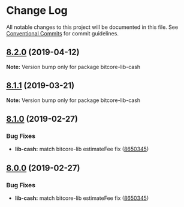 # Change Log

All notable changes to this project will be documented in this file.
See [Conventional Commits](https://conventionalcommits.org) for commit guidelines.

## [8.2.0](https://github.com/bitpay/bitcore/compare/v8.1.1...v8.2.0) (2019-04-12)

**Note:** Version bump only for package bitcore-lib-cash

## [8.1.1](https://github.com/bitpay/bitcore-lib/tree/cash/compare/v8.1.0...v8.1.1) (2019-03-21)

**Note:** Version bump only for package bitcore-lib-cash

## [8.1.0](https://github.com/bitpay/bitcore-lib/tree/cash/compare/v5.0.0-beta.44...v8.1.0) (2019-02-27)

### Bug Fixes

* **lib-cash:** match bitcore-lib estimateFee fix ([8650345](https://github.com/bitpay/bitcore-lib/tree/cash/commit/8650345))

## [8.0.0](https://github.com/bitpay/bitcore-lib/tree/cash/compare/v5.0.0-beta.44...v8.0.0) (2019-02-27)

### Bug Fixes

* **lib-cash:** match bitcore-lib estimateFee fix ([8650345](https://github.com/bitpay/bitcore-lib/tree/cash/commit/8650345))
